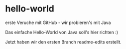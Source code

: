 # hello-world
erste Veruche mit GitHub - wir probieren's mit Java

Das einfache Hello-World von Java soll's hier richten :)

Jetzt haben wir den ersten Branch readme-edits erstellt.
